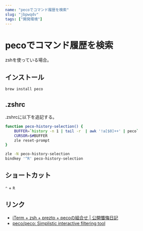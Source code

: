 ```yaml
---
name: "pecoでコマンド履歴を検索"
slug: "jbpwqdv"
tags: ["開発環境"]
---
```


# pecoでコマンド履歴を検索

zshを使っている場合。

## インストール

```
brew install peco
```

## .zshrc

.zshrcに以下を追記する。

```sh
function peco-history-selection() {
    BUFFER=`history -n 1 | tail -r  | awk '!a[$0]++' | peco`
    CURSOR=$#BUFFER
    zle reset-prompt
}

zle -N peco-history-selection
bindkey '^R' peco-history-selection
```

## ショートカット

`⌃` + `R`

## リンク

- [iTerm + zsh + prezto + pecoの組合せ | 公開懺悔日記](https://www.barasu.org/pc/mac/13705.html)
- [peco/peco: Simplistic interactive filtering tool](https://github.com/peco/peco)
